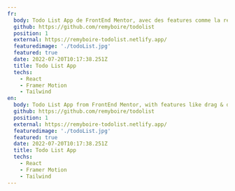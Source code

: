 ```yaml
---
fr:
  body: Todo List App de FrontEnd Mentor, avec des features comme la réorganisation par drag & drop, le tri par statut, la suppression des tâches, le dark mode et des animation Framer motion.
  github: https://github.com/remyboire/todolist
  position: 1
  external: https://remyboire-todolist.netlify.app/
  featuredimage: './todoList.jpg'
  featured: true
  date: 2022-07-20T10:17:38.251Z
  title: Todo List App
  techs:
    - React
    - Framer Motion
    - Tailwind
en:
  body: Todo List App from FrontEnd Mentor, with features like drag & drop reordering, sorting, deleting, dark mode and framer motion animations
  github: https://github.com/remyboire/todolist
  position: 1
  external: https://remyboire-todolist.netlify.app/
  featuredimage: './todoList.jpg'
  featured: true
  date: 2022-07-20T10:17:38.251Z
  title: Todo List App
  techs:
    - React
    - Framer Motion
    - Tailwind
---
```

